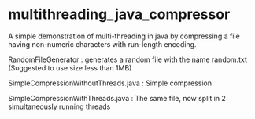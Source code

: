 # multithreading_java_compressor
A simple demonstration of multi-threading in java by compressing a file having non-numeric characters with run-length encoding.

RandomFileGenerator : generates a random file with the name random.txt
(Suggested to use size less than 1MB)

SimpleCompressionWithoutThreads.java : Simple compression

SimpleCompressionWithThreads.java : The same file, now split in 2 simultaneously running threads
